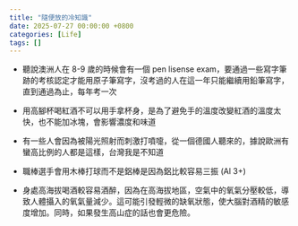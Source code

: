 ```yaml
---
title: "隨便放的冷知識"
date: 2025-07-27 00:00:00 +0800
categories: [Life]
tags: []
---
```


- 聽說澳洲人在 8-9 歲的時候會有一個 pen lisense exam，要通過一些寫字筆跡的考核認定才能用原子筆寫字，沒考過的人在這一年只能繼續用鉛筆寫字，直到通過為止，每年考一次

- 用高腳杯喝紅酒不可以用手拿杯身，是為了避免手的溫度改變紅酒的溫度太快，也不能加冰塊，會影響濃度和味道

- 有一些人會因為被陽光照射而刺激打噴嚏，從一個德國人聽來的，據說歐洲有蠻高比例的人都是這樣，台灣我是不知道

- 職棒選手會用木棒打球而不是鋁棒是因為鋁比較容易三振 (Al 3+)

- 身處高海拔喝酒較容易酒醉，因為在高海拔地區，空氣中的氧氣分壓較低，導致人體攝入的氧氣量減少。這可能引發輕微的缺氧狀態，使大腦對酒精的敏感度增加。同時，如果發生高山症的話也會更危險。